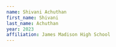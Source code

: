 ```yaml
---
name: Shivani Achuthan
first_name: Shivani
last_name: Achuthan
year: 2023
affiliation: James Madison High School
---
```

